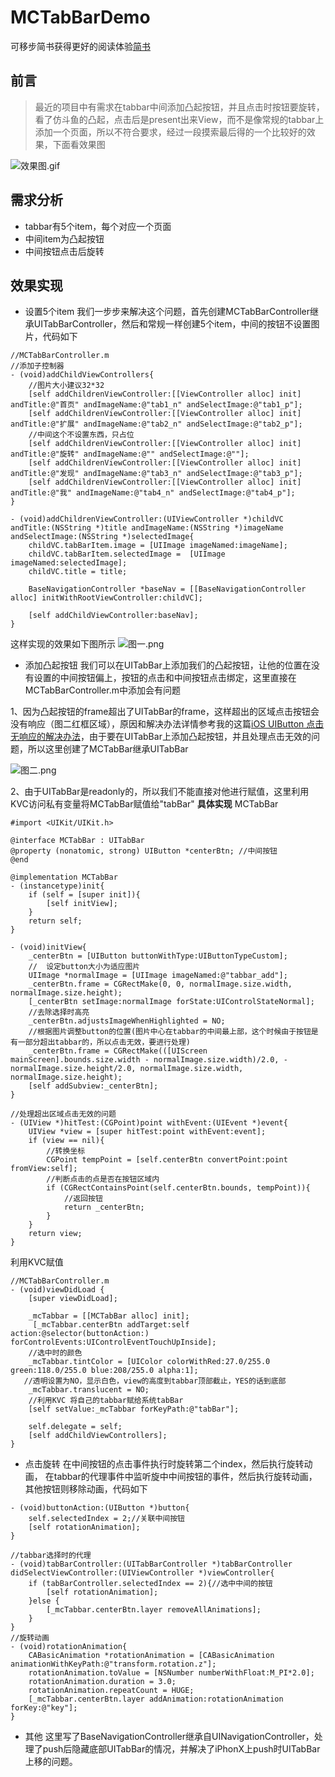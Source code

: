 # MCTabBarDemo
可移步简书获得更好的阅读体验[简书](http://www.jianshu.com)

## 前言
>最近的项目中有需求在tabbar中间添加凸起按钮，并且点击时按钮要旋转，看了仿斗鱼的凸起，点击后是present出来View，而不是像常规的tabbar上添加一个页面，所以不符合要求，经过一段摸索最后得的一个比较好的效果，下面看效果图

![效果图.gif](http://upload-images.jianshu.io/upload_images/1828346-c472c423ad7e1e0c.gif?imageMogr2/auto-orient/strip%7CimageView2/2/w/1240)

## 需求分析
* tabbar有5个item，每个对应一个页面
* 中间item为凸起按钮
* 中间按钮点击后旋转

## 效果实现
* 设置5个item
我们一步步来解决这个问题，首先创建MCTabBarController继承UITabBarController，然后和常规一样创建5个item，中间的按钮不设置图片，代码如下
```
//MCTabBarController.m
//添加子控制器
- (void)addChildViewControllers{
    //图片大小建议32*32
    [self addChildrenViewController:[[ViewController alloc] init] andTitle:@"首页" andImageName:@"tab1_n" andSelectImage:@"tab1_p"];
    [self addChildrenViewController:[[ViewController alloc] init] andTitle:@"扩展" andImageName:@"tab2_n" andSelectImage:@"tab2_p"];
    //中间这个不设置东西，只占位
    [self addChildrenViewController:[[ViewController alloc] init] andTitle:@"旋转" andImageName:@"" andSelectImage:@""];
    [self addChildrenViewController:[[ViewController alloc] init] andTitle:@"发现" andImageName:@"tab3_n" andSelectImage:@"tab3_p"];
    [self addChildrenViewController:[[ViewController alloc] init] andTitle:@"我" andImageName:@"tab4_n" andSelectImage:@"tab4_p"];
}

- (void)addChildrenViewController:(UIViewController *)childVC andTitle:(NSString *)title andImageName:(NSString *)imageName andSelectImage:(NSString *)selectedImage{
    childVC.tabBarItem.image = [UIImage imageNamed:imageName];
    childVC.tabBarItem.selectedImage =  [UIImage imageNamed:selectedImage];
    childVC.title = title;
    
    BaseNavigationController *baseNav = [[BaseNavigationController alloc] initWithRootViewController:childVC];
    
    [self addChildViewController:baseNav];
}
```
这样实现的效果如下图所示
![图一.png](http://upload-images.jianshu.io/upload_images/1828346-97cf7a08ac80f0dc.png?imageMogr2/auto-orient/strip%7CimageView2/2/w/1240)

* 添加凸起按钮
我们可以在UITabBar上添加我们的凸起按钮，让他的位置在没有设置的中间按钮偏上，按钮的点击和中间按钮点击绑定，这里直接在MCTabBarController.m中添加会有问题

1、因为凸起按钮的frame超出了UITabBar的frame，这样超出的区域点击按钮会没有响应（图二红框区域），原因和解决办法详情参考我的这篇[iOS UIButton 点击无响应的解决办法](http://www.jianshu.com/p/7a35d6c25bfe)，由于要在UITabBar上添加凸起按钮，并且处理点击无效的问题，所以这里创建了MCTabBar继承UITabBar

![图二.png](http://upload-images.jianshu.io/upload_images/1828346-79e034d363423727.png?imageMogr2/auto-orient/strip%7CimageView2/2/w/1240)

2、由于UITabBar是readonly的，所以我们不能直接对他进行赋值，这里利用KVC访问私有变量将MCTabBar赋值给"tabBar"
**具体实现**
MCTabBar
```
#import <UIKit/UIKit.h>

@interface MCTabBar : UITabBar
@property (nonatomic, strong) UIButton *centerBtn; //中间按钮
@end
```
```
@implementation MCTabBar
- (instancetype)init{
    if (self = [super init]){
        [self initView];
    }
    return self;
}

- (void)initView{
    _centerBtn = [UIButton buttonWithType:UIButtonTypeCustom];
    //  设定button大小为适应图片
    UIImage *normalImage = [UIImage imageNamed:@"tabbar_add"];
    _centerBtn.frame = CGRectMake(0, 0, normalImage.size.width, normalImage.size.height);
    [_centerBtn setImage:normalImage forState:UIControlStateNormal];
    //去除选择时高亮
    _centerBtn.adjustsImageWhenHighlighted = NO;
    //根据图片调整button的位置(图片中心在tabbar的中间最上部，这个时候由于按钮是有一部分超出tabbar的，所以点击无效，要进行处理)
    _centerBtn.frame = CGRectMake(([UIScreen mainScreen].bounds.size.width - normalImage.size.width)/2.0, - normalImage.size.height/2.0, normalImage.size.width, normalImage.size.height);
    [self addSubview:_centerBtn];
}

//处理超出区域点击无效的问题
- (UIView *)hitTest:(CGPoint)point withEvent:(UIEvent *)event{
    UIView *view = [super hitTest:point withEvent:event];
    if (view == nil){
        //转换坐标
        CGPoint tempPoint = [self.centerBtn convertPoint:point fromView:self];
        //判断点击的点是否在按钮区域内
        if (CGRectContainsPoint(self.centerBtn.bounds, tempPoint)){
            //返回按钮
            return _centerBtn;
        }
    }
    return view;
}
```
利用KVC赋值
```
//MCTabBarController.m
- (void)viewDidLoad {
    [super viewDidLoad];
    
    _mcTabbar = [[MCTabBar alloc] init];
     [_mcTabbar.centerBtn addTarget:self action:@selector(buttonAction:) forControlEvents:UIControlEventTouchUpInside];
    //选中时的颜色
    _mcTabbar.tintColor = [UIColor colorWithRed:27.0/255.0 green:118.0/255.0 blue:208/255.0 alpha:1];
   //透明设置为NO，显示白色，view的高度到tabbar顶部截止，YES的话到底部
    _mcTabbar.translucent = NO;
    //利用KVC 将自己的tabbar赋给系统tabBar
    [self setValue:_mcTabbar forKeyPath:@"tabBar"];
   
    self.delegate = self;
    [self addChildViewControllers];
}
```

* 点击旋转
在中间按钮的点击事件执行时旋转第二个index，然后执行旋转动画，
在tabbar的代理事件中监听旋中中间按钮的事件，然后执行旋转动画，其他按钮则移除动画，代码如下
```
- (void)buttonAction:(UIButton *)button{
    self.selectedIndex = 2;//关联中间按钮
    [self rotationAnimation];
}

//tabbar选择时的代理
- (void)tabBarController:(UITabBarController *)tabBarController didSelectViewController:(UIViewController *)viewController{
    if (tabBarController.selectedIndex == 2){//选中中间的按钮
        [self rotationAnimation];
    }else {
        [_mcTabbar.centerBtn.layer removeAllAnimations];
    }
}
//旋转动画
- (void)rotationAnimation{
    CABasicAnimation *rotationAnimation = [CABasicAnimation animationWithKeyPath:@"transform.rotation.z"];
    rotationAnimation.toValue = [NSNumber numberWithFloat:M_PI*2.0];
    rotationAnimation.duration = 3.0;
    rotationAnimation.repeatCount = HUGE;
    [_mcTabbar.centerBtn.layer addAnimation:rotationAnimation forKey:@"key"];
}
```

* 其他
这里写了BaseNavigationController继承自UINavigationController，处理了push后隐藏底部UITabBar的情况，并解决了iPhonX上push时UITabBar上移的问题。


